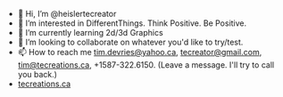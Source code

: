 - 👋 Hi, I’m @heislertecreator
- 👀 I’m interested in DifferentThings. Think Positive. Be Positive.
- 🌱 I’m currently learning 2d/3d Graphics
- 💞️ I’m looking to collaborate on whatever you'd like to try/test.
- 📫 How to reach me tim.devries@yahoo.ca, tecreator@gmail.com, tim@tecreations.ca, +1587-322.6150. (Leave a message. I'll try to call you back.)
- <a href="tecreations.ca">tecreations.ca</a>
<!---
heislertecreator/heislertecreator is a ✨ special ✨ repository because its `README.md` (this file) appears on your GitHub profile.
You can click the Preview link to take a look at your changes.
--->
